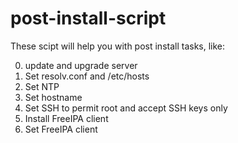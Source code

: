 # post-install-script
These scipt will help you with post install tasks, like:

0. update and upgrade server
1. Set resolv.conf and /etc/hosts
2. Set NTP
3. Set hostname
4. Set SSH to permit root and accept SSH keys only
5. Install FreeIPA client
6. Set FreeIPA client
